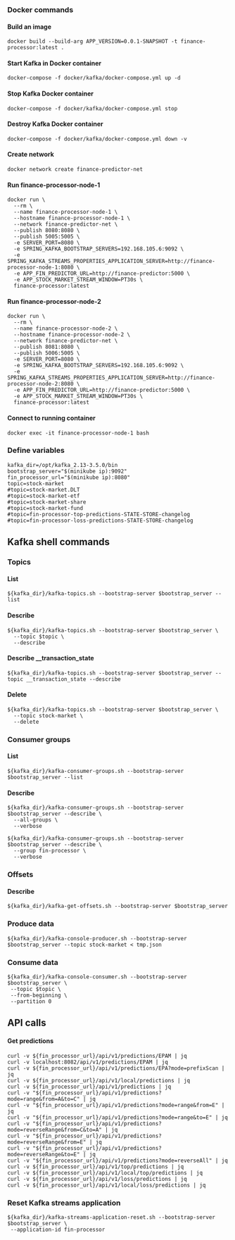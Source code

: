 ### Docker commands
#### Build an image
```shell
docker build --build-arg APP_VERSION=0.0.1-SNAPSHOT -t finance-processor:latest .
```
#### Start Kafka in Docker container
```shell
docker-compose -f docker/kafka/docker-compose.yml up -d
```
#### Stop Kafka Docker container
```shell
docker-compose -f docker/kafka/docker-compose.yml stop
```
#### Destroy Kafka Docker container
```shell
docker-compose -f docker/kafka/docker-compose.yml down -v
```
#### Create network
```shell
docker network create finance-predictor-net
```
#### Run finance-processor-node-1
```shell
docker run \
  --rm \
  --name finance-processor-node-1 \
  --hostname finance-processor-node-1 \
  --network finance-predictor-net \
  --publish 8080:8080 \
  --publish 5005:5005 \
  -e SERVER_PORT=8080 \
  -e SPRING_KAFKA_BOOTSTRAP_SERVERS=192.168.105.6:9092 \
  -e SPRING_KAFKA_STREAMS_PROPERTIES_APPLICATION_SERVER=http://finance-processor-node-1:8080 \
  -e APP_FIN_PREDICTOR_URL=http://finance-predictor:5000 \
  -e APP_STOCK_MARKET_STREAM_WINDOW=PT30s \
  finance-processor:latest
```
#### Run finance-processor-node-2
```shell
docker run \
  --rm \
  --name finance-processor-node-2 \
  --hostname finance-processor-node-2 \
  --network finance-predictor-net \
  --publish 8081:8080 \
  --publish 5006:5005 \
  -e SERVER_PORT=8080 \
  -e SPRING_KAFKA_BOOTSTRAP_SERVERS=192.168.105.6:9092 \
  -e SPRING_KAFKA_STREAMS_PROPERTIES_APPLICATION_SERVER=http://finance-processor-node-2:8080 \
  -e APP_FIN_PREDICTOR_URL=http://finance-predictor:5000 \
  -e APP_STOCK_MARKET_STREAM_WINDOW=PT30s \
  finance-processor:latest
```
#### Connect to running container 
```shell
docker exec -it finance-processor-node-1 bash
```
### Define variables
```shell
kafka_dir=/opt/kafka_2.13-3.5.0/bin
bootstrap_server="$(minikube ip):9092"
fin_processor_url="$(minikube ip):8080"
topic=stock-market
#topic=stock-market.DLT
#topic=stock-market-etf
#topic=stock-market-share
#topic=stock-market-fund
#topic=fin-processor-top-predictions-STATE-STORE-changelog
#topic=fin-processor-loss-predictions-STATE-STORE-changelog
```
## Kafka shell commands
### Topics
#### List
```shell
${kafka_dir}/kafka-topics.sh --bootstrap-server $bootstrap_server --list
```
#### Describe
```shell
${kafka_dir}/kafka-topics.sh --bootstrap-server $bootstrap_server \
  --topic $topic \
  --describe
```
#### Describe __transaction_state
```shell
${kafka_dir}/kafka-topics.sh --bootstrap-server $bootstrap_server --topic __transaction_state --describe
```
#### Delete
```shell
${kafka_dir}/kafka-topics.sh --bootstrap-server $bootstrap_server \
  --topic stock-market \
  --delete
```
### Consumer groups
#### List
```shell
${kafka_dir}/kafka-consumer-groups.sh --bootstrap-server $bootstrap_server --list
```
#### Describe
```shell
${kafka_dir}/kafka-consumer-groups.sh --bootstrap-server $bootstrap_server --describe \
  --all-groups \
  --verbose
```
```shell
${kafka_dir}/kafka-consumer-groups.sh --bootstrap-server $bootstrap_server --describe \
  --group fin-processor \
  --verbose
```
### Offsets
#### Describe
```shell
${kafka_dir}/kafka-get-offsets.sh --bootstrap-server $bootstrap_server
```
### Produce data
```shell
${kafka_dir}/kafka-console-producer.sh --bootstrap-server $bootstrap_server --topic stock-market < tmp.json
```
### Consume data
```shell
${kafka_dir}/kafka-console-consumer.sh --bootstrap-server $bootstrap_server \
 --topic $topic \
 --from-beginning \
 --partition 0
```
## API calls
#### Get predictions
```shell
curl -v ${fin_processor_url}/api/v1/predictions/EPAM | jq
curl -v localhost:8082/api/v1/predictions/EPAM | jq
curl -v ${fin_processor_url}/api/v1/predictions/EPA?mode=prefixScan | jq
curl -v ${fin_processor_url}/api/v1/local/predictions | jq
curl -v ${fin_processor_url}/api/v1/predictions | jq
curl -v "${fin_processor_url}/api/v1/predictions?mode=range&from=A&to=C" | jq
curl -v "${fin_processor_url}/api/v1/predictions?mode=range&from=E" | jq
curl -v "${fin_processor_url}/api/v1/predictions?mode=range&to=E" | jq
curl -v "${fin_processor_url}/api/v1/predictions?mode=reverseRange&from=C&to=A" | jq
curl -v "${fin_processor_url}/api/v1/predictions?mode=reverseRange&from=E" | jq
curl -v "${fin_processor_url}/api/v1/predictions?mode=reverseRange&to=E" | jq
curl -v "${fin_processor_url}/api/v1/predictions?mode=reverseAll" | jq
curl -v ${fin_processor_url}/api/v1/top/predictions | jq
curl -v ${fin_processor_url}/api/v1/local/top/predictions | jq
curl -v ${fin_processor_url}/api/v1/loss/predictions | jq
curl -v ${fin_processor_url}/api/v1/local/loss/predictions | jq
```
### Reset Kafka streams application
```shell
${kafka_dir}/kafka-streams-application-reset.sh --bootstrap-server $bootstrap_server \
 --application-id fin-processor
```

